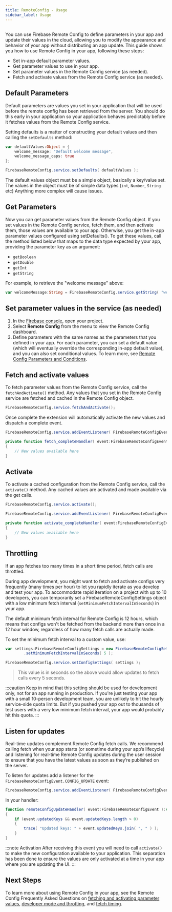```yaml
---
title: RemoteConfig - Usage
sidebar_label: Usage
---
```


## 

You can use Firebase Remote Config to define parameters in your app and update their values in the cloud, allowing you to modify the appearance and behavior of your app without distributing an app update. This guide shows you how to use Remote Config in your app, following these steps:

- Set in-app default parameter values.
- Get parameter values to use in your app.
- Set parameter values in the Remote Config service (as needed).
- Fetch and activate values from the Remote Config service (as needed).



## Default Parameters

Default parameters are values you set in your application that will be used before the remote config
has been retrieved from the server. You should do this early in your application so your application
behaves predictably before it fetches values from the Remote Config service.

Setting defaults is a matter of constructing your default values and then calling the `setDefaults`
method:


```actionscript
var defaultValues:Object = {
	welcome_message: "Default welcome message",
	welcome_message_caps: true
};

FirebaseRemoteConfig.service.setDefaults( defaultValues );
```

The default values object must be a simple object, basically a key/value set. 
The values in the object must be of simple data types (`int`, `Number`, `String` etc) Anything more complex will cause issues.


## Get Parameters

Now you can get parameter values from the Remote Config object. If you set values in the Remote Config service, fetch them, and then activate them, those values are available to your app. Otherwise, you get the in-app parameter values configured using setDefaults(). To get these values, call the method listed below that maps to the data type expected by your app, providing the parameter key as an argument:

- `getBoolean`
- `getDouble`
- `getInt`
- `getString`

For example, to retrieve the "welcome message" above:

```actionscript
var welcomeMessage:String = FirebaseRemoteConfig.service.getString( "welcome_message" );
```


## Set parameter values in the service (as needed)

1. In the [Firebase console](https://console.firebase.google.com/), open your project.
2. Select **Remote Config** from the menu to view the Remote Config dashboard.
3. Define parameters with the same names as the parameters that you defined in your app. For each parameter, you can set a default value (which will eventually override the corresponding in-app default value), and you can also set conditional values. To learn more, see [Remote Config Parameters and Conditions](https://firebase.google.com/docs/remote-config/parameters).



## Fetch and activate values

To fetch parameter values from the Remote Config service, call the `fetchAndActivate()` method. Any values that you set in the Remote Config service are fetched and cached in the Remote Config object.

```actionscript
FirebaseRemoteConfig.service.fetchAndActivate();
```

Once complete the extension will automatically activate the new values and dispatch a complete event.

```actionscript
FirebaseRemoteConfig.service.addEventListener( FirebaseRemoteConfigEvent.FETCH_COMPLETE, fetch_completeHandler );
```

```actionscript
private function fetch_completeHandler( event:FirebaseRemoteConfigEvent ):void
{
	// New values available here
}
```


## Activate 

To activate a cached configuration from the Remote Config service, call the `activate()` method. Any cached values are activated and made available via the get calls.

```actionscript
FirebaseRemoteConfig.service.activate();
```


```actionscript
FirebaseRemoteConfig.service.addEventListener( FirebaseRemoteConfigEvent.ACTIVATE_COMPLETE, activate_completeHandler );
```

```actionscript
private function activate_completeHandler( event:FirebaseRemoteConfigEvent ):void
{
	// New values available here
}
```


## Throttling

If an app fetches too many times in a short time period, fetch calls are throttled.

During app development, you might want to fetch and activate configs very frequently (many times per hour) to let you rapidly iterate as you develop and test your app. To accommodate rapid iteration on a project with up to 10 developers, you can temporarily set a FirebaseRemoteConfigSettings object with a low minimum fetch interval (`setMinimumFetchIntervalInSeconds`) in your app.

The default minimum fetch interval for Remote Config is 12 hours, which means that configs won't be fetched from the backend more than once in a 12 hour window, regardless of how many fetch calls are actually made. 

To set the minimum fetch interval to a custom value, use:

```actionscript
var settings:FirebaseRemoteConfigSettings = new FirebaseRemoteConfigSettings()
		.setMinimumFetchIntervalInSeconds( 5 );

FirebaseRemoteConfig.service.setConfigSettings( settings );
```

> This value is in seconds so the above would allow updates to fetch calls every 5 seconds.

:::caution
Keep in mind that this setting should be used for development only, not for an app running in production. If you're just testing your app with a small 10-person development team, you are unlikely to hit the hourly service-side quota limits. But if you pushed your app out to thousands of test users with a very low minimum fetch interval, your app would probably hit this quota.
:::


## Listen for updates

Real-time updates complement Remote Config fetch calls. We recommend calling fetch when your app starts (or sometime during your app’s lifecycle) and listening for real-time Remote Config updates during the user session to ensure that you have the latest values as soon as they’re published on the server.

To listen for updates add a listener for the `FirebaseRemoteConfigEvent.CONFIG_UPDATE` event:

```actionscript
FirebaseRemoteConfig.service.addEventListener( FirebaseRemoteConfigEvent.CONFIG_UPDATE, remoteConfigUpdateHandler );
```

In your handler:

```actionscript
function remoteConfigUpdateHandler( event:FirebaseRemoteConfigEvent ):void 
{
	if (event.updatedKeys && event.updatedKeys.length > 0)
	{
		trace( "Updated keys: " + event.updatedKeys.join( ", " ) );
	}
}
```

:::note Activation
After receiving this event you will need to call `activate()` to make the new configuration available to your application. This separation has been done to ensure the values are only activated at a time in your app where you are updating the UI. 
:::



## Next Steps

To learn more about using Remote Config in your app, see the Remote Config Frequently Asked Questions on [fetching and activating parameter values](https://firebase.google.com/support/faq#remote-config-values), [developer mode and throtting](https://firebase.google.com/support/faq#remote-config-requests), and [fetch timing](https://firebase.google.com/support/faq#remote-config-timing).


